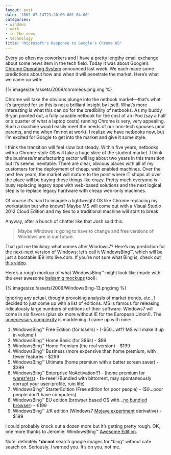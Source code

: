 ```yaml
---
layout: post
date: '2009-07-14T23:20:00.001-04:00'
categories:
- windows
- work
- in the news
- technology
title: "Microsoft's Response to Google's Chrome OS"
---
```


Every so often my coworkers and I have a pretty lengthy email exchange about some news item in the tech field. Today it was about Google’s [Chrome Operating System](http://googleblog.blogspot.com/2009/07/introducing-google-chrome-os.html) announced last week. We each made some predictions about how and when it will penetrate the market. Here’s what we came up with:

{% imagesize /assets/2009/chromeos.png:img %}

Chrome will take the obvious plunge into the netbook market—that’s what it’s targeted for so this is not a brilliant insight by itself. What’s more interesting is what this can do for the credibility of netbooks. As my buddy Bryan pointed out, a fully capable netbook for the cost of an iPod (say a half or a quarter of what a laptop costs) running Chrome is very, very appealing. Such a machine would easily meet the needs of our non-tech spouses (and parents, and me when I’m not at work). I realize we have netbooks now, but I’m excited for Google to get into the market and give it some style.

I think the transition will feel slow but steady. Within five years, netbooks with a Chrome-style OS will take a huge slice of the student market. I think the business/manufacturing sector will lag about two years in this transition but it’s seems inevitable. There are clear, obvious places with all of my customers for the deployment of cheap, web enabled machines. Over the next few years, the market will mature to the point where IT shops all over the place will be buying these things like crazy. Pretty much everyone is busy replacing legacy apps with web-based solutions and the next logical step is to replace legacy hardware with cheap web-only machines.

Of course it’s hard to imagine a lightweight OS like Chrome replacing my workstation but who knows? Maybe MS will come out with a Visual Studio 2012 Cloud Edition and my ties to a traditional machine will start to break. 

Anyway, after a bunch of chatter like that Josh said this:

> Maybe Windows is going to have to change and free versions of Windows are in our future.

That got me thinking: what comes after Windows7? Here’s my prediction for the next-next version of Windows; let’s call it WindowsBing™, which will be just a bootable IE9 into live.com. If you’re not sure what Bing is, check out [this video](http://www.collegehumor.com/video:1915736).  

Here’s a rough mockup of what WindowsBing™ might look like (made with the ever awesome [balsamiq mockups](http://www.balsamiq.com/products/mockups) tool):

{% imagesize /assets/2009/WindowsBing-13.png:img %}

Ignoring any actual, thought provoking analysis of market trends, etc., I decided to just come up with a list of editions. MS is famous for releasing ridiculously large numbers of editions of their software. Windows7 will come in six flavors (plus six more without IE for the European Union!). The [unnecessary complexity](http://en.wikipedia.org/wiki/Windows_7_editions#Comparison_chart) is maddening. I came up with nine:  

  1. WindowsBing™ Free Edition (for losers) - (-$50...wtf? MS will make it up in volume!)
  2. WindowsBing™ Home Basic (for 386s) - $99
  3. WindowsBing™ Home Premium (the real version) - $199
  4. WindowsBing™ Business (more expensive than home premium, with fewer features - $299
  5. WindowsBing™ Ultimate (home premium with a better screen saver) - $399
  6. WindowsBing™ Enterprise NoActivation!!1 - (home premium for [warez'ers](http://en.wikipedia.org/wiki/Warez)) - fa-reee! (Bundled with bittorrent, may spontaneously corrupt your user-profile, ruin life)
  7. WindowsBing™ StarterEdition (Free edition for poor people) - ($0...poor people don't have computers)
  8. WindowsBing™ EU edition (browser based OS with...[no bundled browser](http://news.bbc.co.uk/2/hi/business/7834792.stm)) - €199
  9. WindowsBing™ J/K edition (Windows7 [Mojave experiment](http://en.wikipedia.org/wiki/The_Mojave_Experiment) derivative) - $199

I could probably knock out a dozen more but it’s getting pretty rough. OK, one more thanks to Jeromie: WindowsBing™ [Awesome Edition](http://www.codinghorror.com/blog/archives/001283.html).



Note: definitely ***do not** search google images for “bing” without safe search on. Seriously. I warned you. It’s on you, not me.